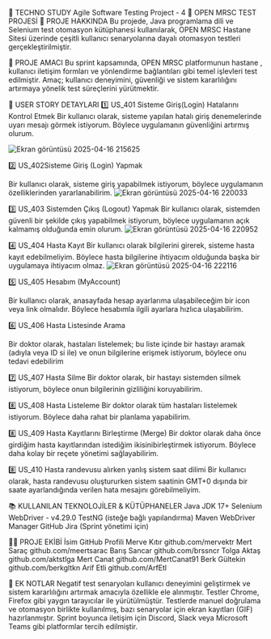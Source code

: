 🧪 TECHNO STUDY Agile Software Testing Project - 4
🎯 OPEN MRSC TEST PROJESİ
📝 PROJE HAKKINDA
Bu projede, Java programlama dili ve Selenium test otomasyon kütüphanesi kullanılarak, OPEN MRSC Hastane Sitesi üzerinde çeşitli kullanıcı senaryolarına dayalı otomasyon testleri gerçekleştirilmiştir.

📌 PROJE AMACI
Bu sprint kapsamında, OPEN MRSC platformunun hastane , kullanıcı iletişim formları ve yönlendirme bağlantıları gibi temel işlevleri test edilmiştir. Amaç; kullanıcı deneyimini, güvenliği ve sistem kararlılığını artırmaya yönelik test süreçlerini yürütmektir.

🧩 USER STORY DETAYLARI
1️⃣ US_401 Sisteme Giriş(Login) Hatalarını Kontrol Etmek
Bir kullanıcı olarak, sisteme yapılan hatalı giriş denemelerinde uyarı mesajı görmek istiyorum. Böylece uygulamanın güvenliğini artırmış olurum.

![Ekran görüntüsü 2025-04-16 215625](https://github.com/user-attachments/assets/eb2b1f42-5640-4aa0-b9a1-a7fd48ec62a7)

2️⃣ US_402Sisteme Giriş (Login) Yapmak

Bir kullanıcı olarak, sisteme giriş yapabilmek istiyorum, böylece uygulamanın özelliklerinden yararlanabilirim.
![Ekran görüntüsü 2025-04-16 220033](https://github.com/user-attachments/assets/f9c2eecf-9e06-475f-bd1c-76e2ce578259)



3️⃣ US_403 Sistemden Çıkış (Logout) Yapmak
Bir kullanıcı olarak, sistemden güvenli bir şekilde çıkış yapabilmek istiyorum, böylece uygulamanın açık kalmamış olduğunda emin olurum.
![Ekran görüntüsü 2025-04-16 220952](https://github.com/user-attachments/assets/34595597-5ff1-4735-8a99-dc6d2aa4aec1)

4️⃣ US_404 Hasta Kayıt
Bir kullanıcı olarak bilgilerini girerek, sisteme hasta kayıt edebilmeliyim. Böylece hasta bilgilerine ihtiyacım olduğunda başka bir uygulamaya ihtiyacım olmaz.
![Ekran görüntüsü 2025-04-16 222116](https://github.com/user-attachments/assets/22b8721e-c3c5-436c-b92a-a87d5f4fda98)



5️⃣ US_405 Hesabım (MyAccount)

Bir kullanıcı olarak, anasayfada hesap ayarlarıma ulaşabileceğim bir icon veya link olmalıdır. Böylece hesabımla ilgili ayarlara hızlıca ulaşabilirim.

6️⃣ US_406 Hasta Listesinde Arama

Bir doktor olarak, hastaları listelemek; bu liste içinde bir hastayı aramak (adıyla veya ID si ile) ve onun bilgilerine erişmek istiyorum, böylece onu tedavi edebilirim


7️⃣ US_407 Hasta Silme
Bir doktor olarak, bir hastayı sistemden silmek istiyorum, böylece onun bilgilerinin gizliliğini koruyabilirim.


8️⃣ US_408 Hasta Listeleme
Bir doktor olarak tüm hastaları listelemek istiyorum. Böylece daha rahat bir planlama yapabilirim.

8️⃣ US_409 Hasta Kayıtlarını Birleştirme (Merge)
Bir doktor olarak daha önce girdiğim hasta kayıtlarından istediğim ikisinibirleştirmek istiyorum. Böylece daha kolay bir reçete yönetimi sağlayabilirim.

8️⃣ US_410 Hasta randevusu alırken yanlış sistem saat dilimi
Bir kullanıcı olarak, hasta randevusu oluştururken sistem saatinin GMT+0 dışında bir saate ayarlandığında verilen hata mesajını görebilmeliyim. 

 
📚 KULLANILAN TEKNOLOJİLER & KÜTÜPHANELER
Java JDK 17+
Selenium WebDriver - v4.29.0
TestNG (isteğe bağlı yapılandırma)
Maven
WebDriver Manager
GitHub
Jira (Sprint yönetimi için)

👨‍💻 PROJE EKİBİ
İsim	GitHub Profili
Merve Kıtır	github.com/mervektr
Mert Saraç	github.com/meertsarac
Barış Sancar	github.com/brssncr
Tolga Aktaş	github.com/aktstlga
Mert Canat	github.com/MertCanat91
Berk Gültekin	github.com/berkgltkn
Arif Etli	github.com/ArfEtl

🔁 EK NOTLAR
Negatif test senaryoları kullanıcı deneyimini geliştirmek ve sistem kararlılığını artırmak amacıyla özellikle ele alınmıştır.
Testler Chrome, Firefox gibi yaygın tarayıcılar ile yürütülmüştür.
Testlerde manuel doğrulama ve otomasyon birlikte kullanılmış, bazı senaryolar için ekran kayıtları (GIF) hazırlanmıştır.
Sprint boyunca iletişim için Discord, Slack veya Microsoft Teams gibi platformlar tercih edilmiştir.
